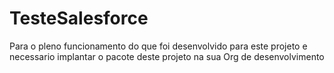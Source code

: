 # TesteSalesforce

Para o pleno funcionamento do que foi desenvolvido para este projeto e necessario implantar o pacote deste projeto na sua Org de desenvolvimento
